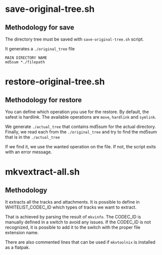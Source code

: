 # save-original-tree.sh

## Methodology for save

The directory tree  must be saved with `save-original-tree.sh` script.

It generates a `./original_tree` file

```
MAIN DIRECTORY NAME
md5sum *./filepath
```

# restore-original-tree.sh

## Methodology for restore

You can define which operation you use for the restore. By default, the safest is hardlink.
The available operations are `move`, `hardlink` and `symlink`.

We generate `./actual_tree` that contains md5sum for the actual directory.
Finally, we read each from the `./original_tree` and try to find the md5sum that is in the `./actual_tree`

If we find it, we use the wanted operation on the file.
If not, the script exits with an error message.

# mkvextract-all.sh

## Methodology

It extracts all the tracks and attachments. It is possible to define in WHITELIST_CODEC_ID which types of tracks we want to extract.

That is achieved by parsing the result of `mkvinfo`. The CODEC_ID is manually defined in a switch to avoid any issues.
If the CODEC_ID is not recognized, it is possible to add it to the switch with the proper file extension name.

There are also commented lines that can be used if `mkvtoolnix` is installed as a flatpak.

